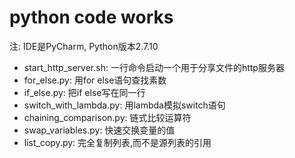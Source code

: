 # python code works

注: IDE是PyCharm, Python版本2.7.10

* start_http_server.sh: 一行命令启动一个用于分享文件的http服务器
* for_else.py: 用for else语句查找素数
* if_else.py: 把if else写在同一行
* switch_with_lambda.py: 用lambda模拟switch语句
* chaining_comparison.py: 链式比较运算符
* swap_variables.py: 快速交换变量的值
* list_copy.py: 完全复制列表,而不是源列表的引用
